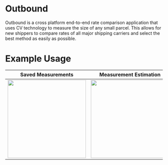 # Outbound

Outbound is a cross platform end-to-end rate comparison application that uses CV technology to measure the size of any small parcel. This allows for new shippers to compare rates of all major shipping carriers and select the best method as easily as possible.

# Example Usage

| Saved Measurements | Measurement Estimation | Order Summary |
|    :---:     |     :---:      |     :---:     |
| <img src="https://i.ibb.co/1bWDRf1/outbound1.png" width="250">   | <img src="https://i.ibb.co/zZBLrHr/outbound2.png" width="250">     | <img src="https://i.ibb.co/h1rhhs3/outbound3.png" width="250">    |








